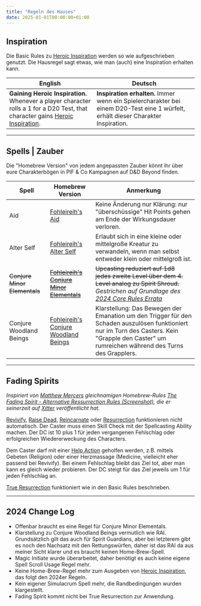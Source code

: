 ```yaml
---
title: "Regeln des Hauses"
date: 2025-01-01T00:00:00+01:00
---
```


## Inspiration

Die Basic Rules zu [Heroic Inspiration](https://www.dndbeyond.com/sources/dnd/free-rules/rules-glossary#HeroicInspiration) werden so wie aufgeschrieben genutzt. Die Hausregel sagt etwas, wie man (auch) eine Inspiration erhalten kann.

| English | Deutsch |
| ------- | ------- |
| **Gaining Heroic Inspiration.** Whenever a player	character	rolls	a	1	for	a	D20	Test,	that character	gains	[Heroic Inspiration](https://www.dndbeyond.com/sources/dnd/free-rules/rules-glossary#HeroicInspiration).| **Inspiration erhalten.** Immer wenn ein Spielercharakter bei einem D20-Test eine 1 würfelt, erhält dieser Charakter Inspiration. |

___

## Spells | Zauber

Die "Homebrew Version" von jedem angepassten Zauber könnt ihr über eure Charakterbögen in PIF & Co Kampagnen auf D&D Beyond finden.

| Spell | Homebrew Version | Anmerkung |
| ----- | ---------------- | --------- |
| Aid        | [Fohleireih's Aid](https://www.dndbeyond.com/spells/1889781-fohleireihs-aid) | Keine Änderung nur Klärung: nur "überschüssige" Hit Points gehen am Ende der Wirkungsdauer verloren. |
| Alter Self | [Fohleireih's Alter Self](https://www.dndbeyond.com/spells/1889771-fohleireihs-alter-self) | Erlaubt sich in eine kleine oder mittelgroße Kreatur zu verwandeln, wenn man selbst entweder klein oder mittelgroß ist. |
| ~~Conjure Minor Elementals~~ |  ~~[Fohleireih's Conjure Minor Elementals](https://www.dndbeyond.com/spells/2742112-fohleireihs-conjure-minor-elementals)~~ | ~~Upcasting reduziert auf 1d8 jedes zweite Level über dem 4. Level analog zu Spirit Shroud.~~ _Gestrichen auf Grundlage des [2024 Core Rules Errata](https://www.dndbeyond.com/changelog#2024CoreRulesErrata)_ |
| Conjure Woodland Beings |  [Fohleireih's Conjure Woodland Beings](https://www.dndbeyond.com/spells/2769848-fohleireihs-conjure-woodland-beings) | Klarstellung: Das Bewegen der Emanation um den Trigger für den Schaden auszulösen funktioniert nur im Turn des Casters. Kein "Grapple den Caster" um rumreichen während des Turns des Grapplers. |

___

## Fading Spirits

_Inspiriert von [Matthew Mercers](https://critrole.com/members/matthew-mercer/) gleichnamigen Homebrew-Rules [The Fading Spirit - Alternative Ressurrection Rules (Screenshot)](https://i.imgur.com/bjUbbaB.png), die er seinerzeit auf [Xitter](https://x.com/matthewmercer/status/824054305355247616) veröffentlicht hat._

[Revivify](https://www.dndbeyond.com/spells/2618956-revivify), [Raise Dead](https://www.dndbeyond.com/spells/2618922-raise-dead), [Reincarnate](https://www.dndbeyond.com/spells/2618941-reincarnate) oder [Resurrection](https://www.dndbeyond.com/spells/2618953-resurrection) funktionieren nicht automatisch. Der Caster muss einen Skill Check mit der Spellcasting Ability machen. Der DC ist 10 plus 1 für jeden vergangenen Fehlschlag oder erfolgreichen Wiedererweckung des Characters. 

Dem Caster darf mit einer [Help Action](https://www.dndbeyond.com/sources/dnd/free-rules/rules-glossary#HelpAction) geholfen werden, z.B. mittels Gebeten (Religion) oder einer Herzmassage (Medicine, vielleicht eher passend bei Revivify). Bei einem Fehlschlag bleibt das Ziel tot, aber man kann es gleich wieder probieren. Der DC steigt für das Ziel jeweils um 1 für jeden Fehlschlag an.

[True Resurrection](https://www.dndbeyond.com/spells/2619199-true-resurrection) funktioniert wie in den Basic Rules beschrieben.

---

## 2024 Change Log

- Offenbar braucht es eine Regel für Conjure Minor Elementals.
- Klarstellung zu Conjure Woodland Beings vermutlich wie RAI. Grundsätzlich gilt das auch für Spirit Guardians, aber bei letzterem gibt es noch den Nachsatz mit den Rettungswürfen, daher ist das RAI da aus meiner Sicht klarer und es braucht keinen Home-Brew-Spell.
- Magic Initiate wurde überarbeitet, daher benötigt es auch keine eigene Spell Scroll Usage Regel mehr.
- Keine Home-Brew-Regel mehr zum Ausgeben von [Heroic Inspiration](https://www.dndbeyond.com/sources/dnd/free-rules/rules-glossary#HeroicInspiration), das folgt den 2024er Regeln.
- Kein eigener Simulacrum Spell mehr, die Randbedingungen wurden klargestellt.
- Fading Spirit kommt nicht bei True Resurrection zur Anwendung.
